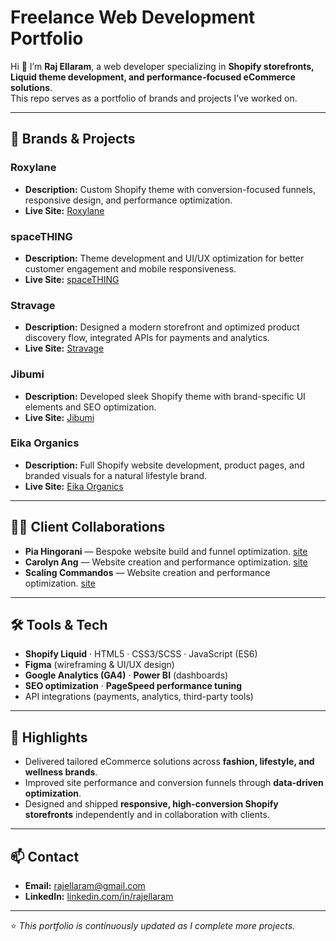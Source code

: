 # Freelance Web Development Portfolio

Hi 👋 I’m **Raj Ellaram**, a web developer specializing in **Shopify storefronts, Liquid theme development, and performance-focused eCommerce solutions**.  
This repo serves as a portfolio of brands and projects I’ve worked on.

---

## 🚀 Brands & Projects

### Roxylane
- **Description:** Custom Shopify theme with conversion-focused funnels, responsive design, and performance optimization.
- **Live Site:** [Roxylane](https://roxylane.in/)

### spaceTHING
- **Description:** Theme development and UI/UX optimization for better customer engagement and mobile responsiveness.
- **Live Site:** [spaceTHING](https://spacething.in/)

### Stravage
- **Description:** Designed a modern storefront and optimized product discovery flow, integrated APIs for payments and analytics.
- **Live Site:** [Stravage](https://stravage.in/)

### Jibumi
- **Description:** Developed sleek Shopify theme with brand-specific UI elements and SEO optimization.
- **Live Site:** [Jibumi](https://jibumi.in/)

### Eika Organics
- **Description:** Full Shopify website development, product pages, and branded visuals for a natural lifestyle brand.
- **Live Site:** [Eika Organics](https://eikaorganics.com/)

---

## 👩‍💻 Client Collaborations
- **Pia Hingorani** — Bespoke website build and funnel optimization. [site](https://piahingorani.com/)
- **Carolyn Ang** — Website creation and performance optimization. [site](https://arainainternational.com/)
- **Scaling Commandos** — Website creation and performance optimization. [site](https://scalingcommandos.com/)

---

## 🛠 Tools & Tech
- **Shopify Liquid** · HTML5 · CSS3/SCSS · JavaScript (ES6)  
- **Figma** (wireframing & UI/UX design)  
- **Google Analytics (GA4)** · **Power BI** (dashboards)  
- **SEO optimization** · **PageSpeed performance tuning**  
- API integrations (payments, analytics, third-party tools)

---

## 📌 Highlights
- Delivered tailored eCommerce solutions across **fashion, lifestyle, and wellness brands**.
- Improved site performance and conversion funnels through **data-driven optimization**.
- Designed and shipped **responsive, high-conversion Shopify storefronts** independently and in collaboration with clients.

---

## 📫 Contact
- **Email:** rajellaram@gmail.com  
- **LinkedIn:** [linkedin.com/in/rajellaram](https://linkedin.com/in/rajellaram)  

---

⭐️ *This portfolio is continuously updated as I complete more projects.*
